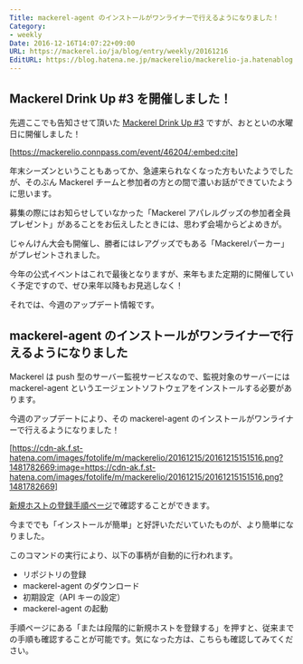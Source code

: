 ```yaml
---
Title: mackerel-agent のインストールがワンライナーで行えるようになりました！
Category:
- weekly
Date: 2016-12-16T14:07:22+09:00
URL: https://mackerel.io/ja/blog/entry/weekly/20161216
EditURL: https://blog.hatena.ne.jp/mackerelio/mackerelio-ja.hatenablog.mackerel.io/atom/entry/10328749687199151526
---
```


## Mackerel Drink Up #3 を開催しました！

先週ここでも告知させて頂いた [Mackerel Drink Up #3](https://mackerelio.connpass.com/event/46204/) ですが、おとといの水曜日に開催しました！



[https://mackerelio.connpass.com/event/46204/:embed:cite]



年末シーズンということもあってか、急遽来られなくなった方もいたようでしたが、そのぶん Mackerel チームと参加者の方との間で濃いお話ができていたように思います。

募集の際にはお知らせしていなかった「Mackerel アパレルグッズの参加者全員プレゼント」があることをお伝えしたときには、思わず会場からどよめきが。

じゃんけん大会も開催し、勝者にはレアグッズでもある「Mackerelパーカー」がプレゼントされました。

今年の公式イベントはこれで最後となりますが、来年もまた定期的に開催していく予定ですので、ぜひ来年以降もお見逃しなく！


それでは、今週のアップデート情報です。

## mackerel-agent のインストールがワンライナーで行えるようになりました

Mackerel は push 型のサーバー監視サービスなので、監視対象のサーバーには mackerel-agent というエージェントソフトウェアをインストールする必要があります。

今週のアップデートにより、その mackerel-agent のインストールがワンライナーで行えるようになりました！


[https://cdn-ak.f.st-hatena.com/images/fotolife/m/mackerelio/20161215/20161215151516.png?1481782669:image=https://cdn-ak.f.st-hatena.com/images/fotolife/m/mackerelio/20161215/20161215151516.png?1481782669]



[新規ホストの登録手順ページ](https://mackerel.io/my/instruction-agent)で確認することができます。

今まででも「インストールが簡単」と好評いただいていたものが、より簡単になりました。

このコマンドの実行により、以下の事柄が自動的に行われます。

* リポジトリの登録
* mackerel-agent のダウンロード
* 初期設定（API キーの設定）
* mackerel-agent の起動

手順ページにある「または段階的に新規ホストを登録する」を押すと、従来までの手順も確認することが可能です。気になった方は、こちらも確認してみてください。
